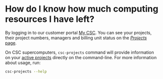 # How do I know how much computing resources I have left?

By logging in to our customer portal [My CSC](https://my.csc.fi). 
You can see your projects, their project numbers, managers and billing 
unit status on the [*Projects* page](https://my.csc.fi/projects).

On CSC supercomputers, `csc-projects` command will provide information on your
[active projects](../../computing/index.md#projects-and-quotas) directly on the
command-line. For more information about usage, run:

```bash
csc-projects --help
```

